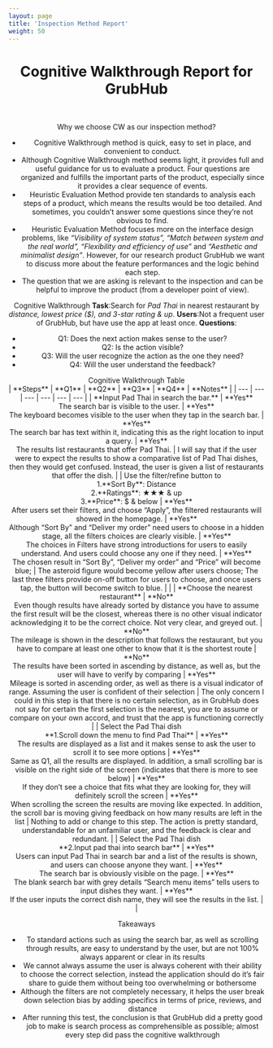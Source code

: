 ```yaml
---
layout: page
title: 'Inspection Method Report'
weight: 50
---
```

<center>

<h1> Cognitive Walkthrough Report for GrubHub </h1>
<br>

<span>Why we choose CW as our inspection method? </span>
- Cognitive Walkthrough method is quick, easy to set in place, and convenient to conduct.
- Although Cognitive Walkthrough method seems light, it provides full and useful guidance for us  to evaluate a product. Four questions are organized and fulfills the important parts of the product, especially since it provides a clear sequence of events.
- Heuristic Evaluation Method provide ten standards to analysis each steps of a product, which means the results would be too detailed. And sometimes, you couldn’t answer some questions since they’re not obvious to find.  
- Heuristic Evaluation Method focuses more on the interface design problems, like *“Visibility of system status”, “Match between system and the real world”, “Flexibility and efficiency of use”* and *“Aesthetic and minimalist design”*. However, for our research product GrubHub we want to discuss more about the feature performances and the logic behind each step.
- The question that we are asking is relevant to the inspection and can be helpful to improve the product (from a developer point of view).

<span>Cognitive Walkthrough</span>
**Task**:Search for *Pad Thai* in nearest restaurant by *distance, lowest price ($), and 3-star rating & up*.
**Users**:Not a frequent user of GrubHub, but have use the app at least once.
**Questions**:
- Q1: Does the next action makes sense to the user?
- Q2: Is the action visible?
- Q3: Will the user recognize the action as the one they need?
- Q4: Will the user understand the feedback?

<center>Cognitive Walkthrough Table</center>
| **Steps** | **Q1** | **Q2** | **Q3** | **Q4** | **Notes** |
| --- | --- | --- | --- | --- | --- |
| **Input Pad Thai in search the bar.** | **Yes** <br>The search bar is visible to the user. | **Yes**
<br>The keyboard becomes visible to the user when they tap in the search bar. | **Yes** <br>The search bar has text within it, indicating this as the right location to input a query. | **Yes** <br> The results list restaurants that offer Pad Thai. | I will say that if the user were to expect the results to show a comparative list of Pad Thai dishes, then they would get
confused. Instead, the user is given a list of restaurants that offer the dish. |
| Use the filter/refine button to <br> 1.**Sort By**: Distance <br> 2.**Ratings**: ★★★ & up <br>3.**Price**: $ & below | **Yes** <br>After users set their filters, and choose “Apply”, the filtered restaurants will showed in the homepage. | **Yes** <br>Although “Sort By” and “Deliver my order” need users to choose in a hidden stage, all the filters choices are clearly visible. | **Yes** <br>
The choices in Filters have strong introductions for users to easily understand. And users could choose any one if they need. | **Yes** <br>The chosen result in “Sort By”, “Deliver my order” and “Price” will become blue; | The asteroid figure would become yellow after users choose;
The last three filters provide on-off button for users to choose, and once users tap, the button will become switch to blue. |  |
| **Choose the nearest restaurant** | **No** <br>Even though results have already sorted by distance you have to assume the first result will be the closest, whereas there is no other visual indicator acknowledging it to be the correct choice. Not very clear, and greyed out. | **No** <br>
The mileage is shown in the description that follows the restaurant, but you have to compare at least one other to know that it is the shortest route | **No** <br>The results have been sorted in ascending by distance, as well as, but the user will have to verify by comparing | **Yes** <br>Mileage is sorted in ascending order, as well as there is a visual indicator of range. Assuming the user is confident of their selection | The only concern I could in this step is that there is no certain selection, as in GrubHub does not say for certain the first selection is the nearest, you are to assume or compare on your own accord, and trust that the app is functioning correctly |
| Select the Pad Thai dish <br>**1.Scroll down the menu to find Pad Thai** | **Yes** <br>The results are displayed as a list and it makes sense to ask the user to scroll it to see more options | **Yes** <br>Same as Q1, all the results are displayed. In addition, a small scrolling bar is visible on the right side of the screen (indicates that there is more to see below) | **Yes** <br>If they don’t see a choice that fits what they are looking for, they will definitely scroll the screen | **Yes** <br>When scrolling the screen the results are moving like expected. In addition, the scroll bar is moving giving feedback on how many results are left in the list | Nothing to add or change to this step. The action is pretty standard, understandable for an unfamiliar user, and the feedback is clear and redundant. |
| Select the Pad Thai dish <br>**2.Input pad thai into search bar** | **Yes** <br>Users can input Pad Thai in search bar and a list of the results is shown, and users can choose anyone they want. | **Yes** <br>The search bar is obviously visible on the page. | **Yes** <br>The blank search bar with grey details “Search menu items” tells users to input dishes they want. | **Yes**
<br>If the user inputs the correct dish name, they will see the results in the list. | |

<span>Takeaways</span>
- To standard actions such as using the search bar, as well as scrolling through results, are easy to understand by the user, but are not 100% always apparent or clear in its results
- We cannot always assume the user is always coherent with their ability to choose the correct selection, instead the application should do it’s fair share to guide them without being too overwhelming or bothersome
- Although the filters are not completely necessary, it helps the user break down selection bias by adding specifics in terms of price, reviews, and distance
- After running this test, the conclusion is that GrubHub did a pretty good job to make is search process as comprehensible as possible; almost every step did pass the cognitive walkthrough

